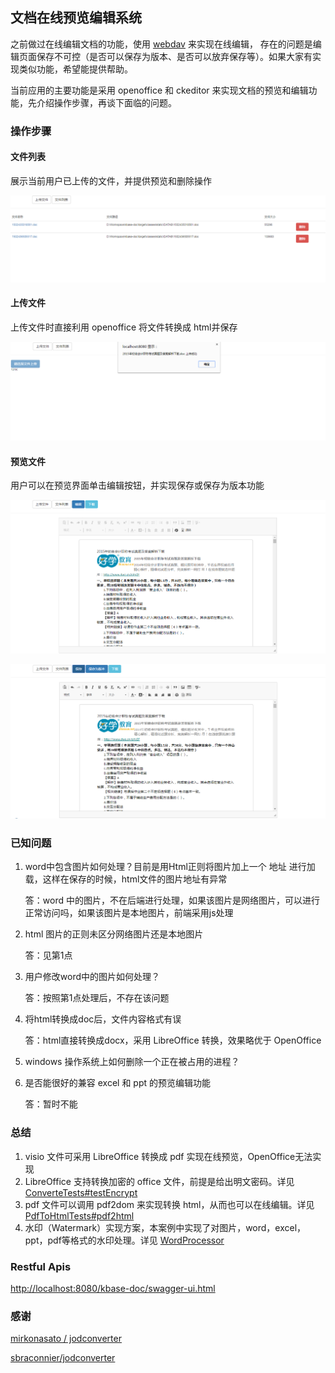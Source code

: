 ## 文档在线预览编辑系统
之前做过在线编辑文档的功能，使用 [webdav](https://www.webdavsystem.com/) 来实现在线编辑，
存在的问题是编辑页面保存不可控（是否可以保存为版本、是否可以放弃保存等）。如果大家有实现类似功能，希望能提供帮助。

当前应用的主要功能是采用 openoffice 和 ckeditor 来实现文档的预览和编辑功能，先介绍操作步骤，再谈下面临的问题。

### 操作步骤

#### 文件列表
展示当前用户已上传的文件，并提供预览和删除操作

![列表页面](src/main/resources/static/img/list.png?raw=true "列表页面")

#### 上传文件
上传文件时直接利用 openoffice 将文件转换成 html并保存

![上传页面](src/main/resources/static/img/upload.png?raw=true "上传页面")

#### 预览文件
用户可以在预览界面单击编辑按钮，并实现保存或保存为版本功能

![预览页面](src/main/resources/static/img/read.png?raw=true "预览页面")

![编辑页面](src/main/resources/static/img/edit.png?raw=true "编辑页面")

### 已知问题
1. word中包含图片如何处理？目前是用Html正则将图片加上一个 地址 进行加载，这样在保存的时候，html文件的图片地址有异常

	答：word 中的图片，不在后端进行处理，如果该图片是网络图片，可以进行正常访问吗，如果该图片是本地图片，前端采用js处理

2. html 图片的正则未区分网络图片还是本地图片 

	答：见第1点

3. 用户修改word中的图片如何处理？

	答：按照第1点处理后，不存在该问题

4. 将html转换成doc后，文件内容格式有误

	答：html直接转换成docx，采用 LibreOffice 转换，效果略优于 OpenOffice

5. windows 操作系统上如何删除一个正在被占用的进程？
6. 是否能很好的兼容 excel 和 ppt 的预览编辑功能 

	答：暂时不能
	
### 总结
1. visio 文件可采用 LibreOffice 转换成 pdf 实现在线预览，OpenOffice无法实现
2. LibreOffice 支持转换加密的 office 文件，前提是给出明文密码。详见 [ConverteTests#testEncrypt](src/test/java/com/eastrobot/util/ConverteTests.java)
3. pdf 文件可以调用 pdf2dom 来实现转换 html，从而也可以在线编辑。详见 [PdfToHtmlTests#pdf2html](src/test/java/com/eastrobot/util/PdfToHtmlTests.java)
4. 水印（Watermark）实现方案，本案例中实现了对图片，word，excel，ppt，pdf等格式的水印处理。详见  [WordProcessor](src/test/java/com/eastrobot/watermark/WordProcessor.java)

### Restful Apis
[http://localhost:8080/kbase-doc/swagger-ui.html](http://localhost:8080/kbase-doc/swagger-ui.html)

### 感谢
[mirkonasato / jodconverter](https://github.com/mirkonasato/jodconverter)

[sbraconnier/jodconverter](https://github.com/sbraconnier/jodconverter)
